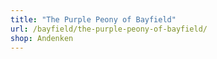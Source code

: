 ```yaml
---
title: "The Purple Peony of Bayfield"
url: /bayfield/the-purple-peony-of-bayfield/
shop: Andenken
---
```


